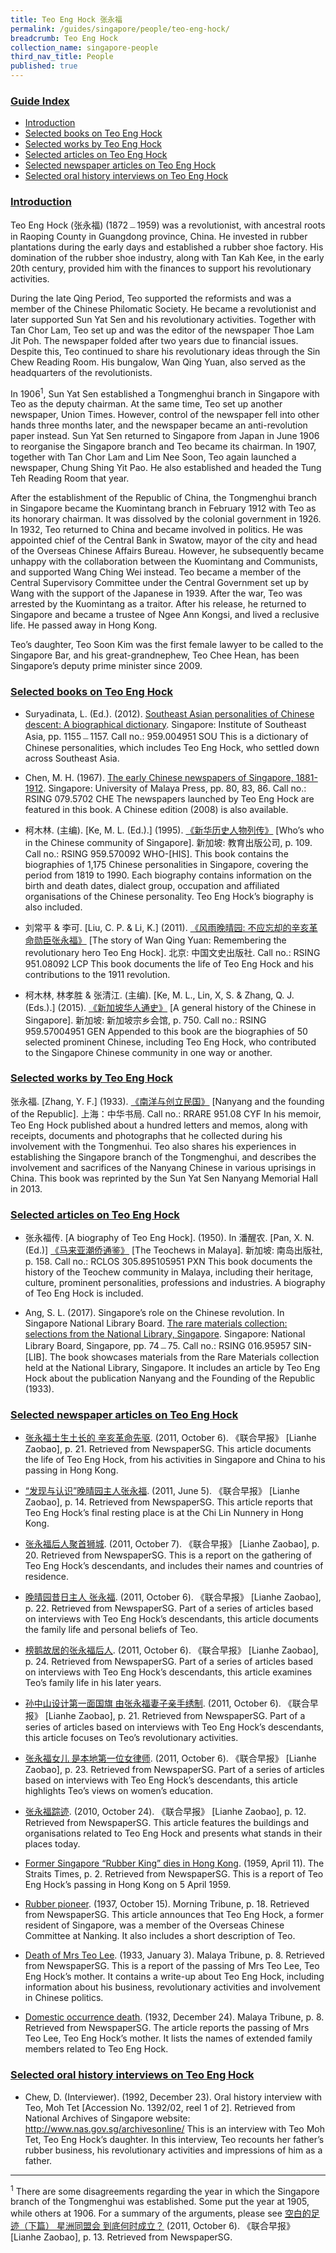 ```yaml
---
title: Teo Eng Hock 张永福
permalink: /guides/singapore/people/teo-eng-hock/
breadcrumb: Teo Eng Hock
collection_name: singapore-people
third_nav_title: People
published: true
---
```


### <u>Guide Index</u>

* [Introduction](#introduction)
* [Selected books on Teo Eng Hock](#selected-books-on-teo-eng-hock)
* [Selected works by Teo Eng Hock](#selected-works-by-teo-eng-hock)
* [Selected articles on Teo Eng Hock](#selected-articles-on-teo-eng-hock)
* [Selected newspaper articles on Teo Eng Hock](#selected-newspaper-articles-on-teo-eng-hock)
* [Selected oral history interviews on Teo Eng Hock](#selected-oral-history-interviews-on-teo-eng-hock)

### <u>Introduction</u>

Teo Eng Hock (张永福) (1872﹘1959) was a revolutionist, with ancestral roots in Raoping County in Guangdong province, China. He invested in rubber plantations during the early days and established a rubber shoe factory. His domination of the rubber shoe industry, along with Tan Kah Kee, in the early 20th century, provided him with the finances to support his revolutionary activities.

During the late Qing Period, Teo supported the reformists and was a member of the Chinese Philomatic Society. He became a revolutionist and later supported Sun Yat Sen and his revolutionary activities. Together with Tan Chor Lam, Teo set up and was the editor of the newspaper Thoe Lam Jit Poh. The newspaper folded after two years due to financial issues. Despite this, Teo continued to share his revolutionary ideas through the Sin Chew Reading Room. His bungalow, Wan Qing Yuan, also served as the headquarters of the revolutionists.

In 1906<sup>1</sup>, Sun Yat Sen established a Tongmenghui branch in Singapore with Teo as the deputy chairman. At the same time, Teo set up another newspaper, Union Times. However, control of the newspaper fell into other hands three months later, and the newspaper became an anti-revolution paper instead. Sun Yat Sen returned to Singapore from Japan in June 1906 to reorganise the Singapore branch and Teo became its chairman. In 1907, together with Tan Chor Lam and Lim Nee Soon, Teo again launched a newspaper, Chung Shing Yit Pao. He also established and headed the Tung Teh Reading Room that year.

After the establishment of the Republic of China, the Tongmenghui branch in Singapore became the Kuomintang branch in February 1912 with Teo as its honorary chairman. It was dissolved by the colonial government in 1926. In 1932, Teo returned to China and became involved in politics. He was appointed chief of the Central Bank in Swatow, mayor of the city and head of the Overseas Chinese Affairs Bureau. However, he subsequently became unhappy with the collaboration between the Kuomintang and Communists, and supported Wang Ching Wei instead. Teo became a member of the Central Supervisory Committee under the Central Government set up by Wang with the support of the Japanese in 1939. After the war, Teo was arrested by the Kuomintang as a traitor. After his release, he returned to Singapore and became a trustee of Ngee Ann Kongsi, and lived a reclusive life. He passed away in Hong Kong.

Teo’s daughter, Teo Soon Kim was the first female lawyer to be called to the Singapore Bar, and his great-grandnephew, Teo Chee Hean, has been Singapore’s deputy prime minister since 2009.


### <u>Selected books on Teo Eng Hock</u>

* Suryadinata, L. (Ed.). (2012). [Southeast Asian personalities of Chinese descent: A biographical dictionary](http://eservice.nlb.gov.sg/item_holding_s.aspx?bid=14641662). Singapore: Institute of Southeast Asia, pp. 1155﹘1157.
Call no.: 959.004951 SOU
This is a dictionary of Chinese personalities, which includes Teo Eng Hock, who settled down across Southeast Asia.


* Chen, M. H. (1967). [The early Chinese newspapers of Singapore, 1881-1912](http://eservice.nlb.gov.sg/item_holding_s.aspx?bid=4082030). Singapore: University of Malaya Press, pp. 80, 83, 86.
Call no.: RSING 079.5702 CHE
The newspapers launched by Teo Eng Hock are featured in this book. A Chinese edition (2008) is also available.


* 柯木林. (主编). [Ke, M. L. (Ed.).] (1995). [《新华历史人物列传》](http://eservice.nlb.gov.sg/item_holding_s.aspx?bid=84500628) [Who’s who in the Chinese community of Singapore]. 新加坡: 教育出版公司, p. 109.
Call no.: RSING 959.570092 WHO-\[HIS\].
This book contains the biographies of 1,175 Chinese personalities in Singapore, covering the period from 1819 to 1990. Each biography contains information on the birth and death dates, dialect group, occupation and affiliated organisations of the Chinese personality. Teo Eng Hock’s biography is also included.


* 刘常平 & 李可. [Liu, C. P. & Li, K.] (2011). [《风雨晚晴园: 不应忘却的辛亥革命勋臣张永福》](http://eservice.nlb.gov.sg/item_holding_s.aspx?bid=14444510) [The story of Wan Qing Yuan: Remembering the revolutionary hero Teo Eng Hock]. 北京: 中国文史出版社.
Call no.: RSING 951.08092 LCP
This book documents the life of Teo Eng Hock and his contributions to the 1911 revolution.


* 柯木林, 林孝胜 & 张清江. (主编). [Ke, M. L., Lin, X, S. & Zhang, Q. J. (Eds.).] (2015). [《新加坡华人通史》](http://eservice.nlb.gov.sg/item_holding_s.aspx?bid=202251084) [A general history of the Chinese in Singapore]. 新加坡: 新加坡宗乡会馆, p. 750.
Call no.: RSING 959.57004951 GEN
Appended to this book are the biographies of 50 selected prominent Chinese, including Teo Eng Hock, who contributed to the Singapore Chinese community in one way or another.


### <u>Selected works by Teo Eng Hock</u>

张永福. [Zhang, Y. F.] (1933). [《南洋与创立民国》](http://eservice.nlb.gov.sg/item_holding_s.aspx?bid=84572890) [Nanyang and the founding of the Republic]. 上海：中华书局.
Call no.: RRARE 951.08 CYF
In his memoir, Teo Eng Hock published about a hundred letters and memos, along with receipts, documents and photographs that he collected during his involvement with the Tongmenhui. Teo also shares his experiences in establishing the Singapore branch of the Tongmenghui, and describes the involvement and sacrifices of the Nanyang Chinese in various uprisings in China. This book was reprinted by the Sun Yat Sen Nanyang Memorial Hall in 2013.


### <u>Selected articles on Teo Eng Hock</u>

* 张永福传. [A biography of Teo Eng Hock]. (1950). In 潘醒农. [Pan, X. N. (Ed.)] [《马来亚潮侨通鉴》](http://eservice.nlb.gov.sg/item_holding_s.aspx?bid=84480460) [The Teochews in Malaya]. 新加坡: 南岛出版社, p. 158.
Call no.: RCLOS 305.895105951 PXN
This book documents the history of the Teochew community in Malaya, including their heritage, culture, prominent personalities, professions and industries. A biography of Teo Eng Hock is included.


* Ang, S. L. (2017). Singapore’s role on the Chinese revolution. In Singapore National Library Board. [The rare materials collection: selections from the National Library, Singapore](http://eservice.nlb.gov.sg/item_holding_s.aspx?bid=202788511). Singapore: National Library Board, Singapore, pp. 74﹘75.
Call no.: RSING 016.95957 SIN-\[LIB\].
The book showcases materials from the Rare Materials collection held at the National Library, Singapore. It includes an article by Teo Eng Hock about the publication Nanyang and the Founding of the Republic (1933).


### <u>Selected newspaper articles on Teo Eng Hock</u>

* [张永福土生土长的 辛亥革命先驱](http://eresources.nlb.gov.sg/newspapers/Digitised/Article/lhzb20111006-1.2.40.7.12.1). (2011, October 6). 《联合早报》 [Lianhe Zaobao], p. 21. Retrieved from NewspaperSG.
This article documents the life of Teo Eng Hock, from his activities in Singapore and China to his passing in Hong Kong.


* [“发现与认识”晚晴园主人张永福](http://eresources.nlb.gov.sg/newspapers/Digitised/Article/lhzb20110605-1.2.6.27). (2011, June 5). 《联合早报》 [Lianhe Zaobao], p. 14. Retrieved from NewspaperSG.
This article reports that Teo Eng Hock’s final resting place is at the Chi Lin Nunnery in Hong Kong.


* [张永福后人聚首狮城](http://eresources.nlb.gov.sg/newspapers/Digitised/Article/lhzb20111007-1.2.13.4.2). (2011, October 7). 《联合早报》 [Lianhe Zaobao], p. 20. Retrieved from NewspaperSG.
This is a report on the gathering of Teo Eng Hock’s descendants, and includes their names and countries of residence.


* [晚晴园昔日主人 张永福](http://eresources.nlb.gov.sg/newspapers/Digitised/Article/lhzb20111006-1.2.40.7.12.3). (2011, October 6). 《联合早报》 [Lianhe Zaobao], p. 22. Retrieved from NewspaperSG.
Part of a series of articles based on interviews with Teo Eng Hock’s descendants, this article documents the family life and personal beliefs of Teo.


* [榜鹅故居的张永福后人](http://eresources.nlb.gov.sg/newspapers/Digitised/Article/lhzb20111006-1.2.40.7.12.5). (2011, October 6). 《联合早报》 [Lianhe Zaobao], p. 24. Retrieved from NewspaperSG.
Part of a series of articles based on interviews with Teo Eng Hock’s descendants, this article examines Teo’s family life in his later years.


* [孙中山设计第一面国旗 由张永福妻子亲手绣制](http://eresources.nlb.gov.sg/newspapers/Digitised/Article/lhzb20111006-1.2.40.7.12.2). (2011, October 6). 《联合早报》 [Lianhe Zaobao], p. 21. Retrieved from NewspaperSG.
Part of a series of articles based on interviews with Teo Eng Hock’s descendants, this article focuses on Teo’s revolutionary activities.


* [张永福女儿 是本地第一位女律师](http://eresources.nlb.gov.sg/newspapers/Digitised/Article/lhzb20111006-1.2.40.7.12.4). (2011, October 6). 《联合早报》 [Lianhe Zaobao], p. 23. Retrieved from NewspaperSG.
Part of a series of articles based on interviews with Teo Eng Hock’s descendants, this article highlights Teo’s views on women’s education.


* [张永福踪迹](http://eresources.nlb.gov.sg/newspapers/Digitised/Article/lhzb20101024-1.2.6.26). (2010, October 24). 《联合早报》 [Lianhe Zaobao], p. 12. Retrieved from NewspaperSG.
This article features the buildings and organisations related to Teo Eng Hock and presents what stands in their places today.


* [Former Singapore “Rubber King” dies in Hong Kong](http://eresources.nlb.gov.sg/newspapers/Digitised/Article/straitstimes19590411-1.2.15). (1959, April 11). The Straits Times, p. 2. Retrieved from NewspaperSG.
This is a report of Teo Eng Hock’s passing in Hong Kong on 5 April 1959.


* [Rubber pioneer](http://eresources.nlb.gov.sg/newspapers/Digitised/Article/morningtribune19371015-1.2.83). (1937, October 15). Morning Tribune, p. 18. Retrieved from NewspaperSG.
This article announces that Teo Eng Hock, a former resident of Singapore, was a member of the Overseas Chinese Committee at Nanking. It also includes a short description of Teo.


* [Death of Mrs Teo Lee](http://eresources.nlb.gov.sg/newspapers/Digitised/Article/maltribune19330103-1.2.34). (1933, January 3). Malaya Tribune, p. 8. Retrieved from NewspaperSG.
This is a report of the passing of Mrs Teo Lee, Teo Eng Hock’s mother. It contains a write-up about Teo Eng Hock, including information about his business, revolutionary activities and involvement in Chinese politics.


* [Domestic occurrence death](http://eresources.nlb.gov.sg/newspapers/Digitised/Article/maltribune19321224-1.2.57). (1932, December 24). Malaya Tribune, p. 8. Retrieved from NewspaperSG.
The article reports the passing of Mrs Teo Lee, Teo Eng Hock’s mother. It lists the names of extended family members related to Teo Eng Hock.


### <u>Selected oral history interviews on Teo Eng Hock</u>

* Chew, D. (Interviewer). (1992, December 23). Oral history interview with Teo, Moh Tet [Accession No. 1392/02, reel 1 of 2]. Retrieved from National Archives of Singapore website: http://www.nas.gov.sg/archivesonline/
This is an interview with Teo Moh Tet, Teo Eng Hock’s daughter. In this interview, Teo recounts her father’s rubber business, his revolutionary activities and impressions of him as a father.

<hr>

<sup>1</sup> There are some disagreements regarding the year in which the Singapore branch of the Tongmenghui was established. Some put the year at 1905, while others at 1906. For a summary of the arguments, please see [空白的足迹（下篇） 星洲同盟会 到底何时成立？](http://eresources.nlb.gov.sg/newspapers/Digitised/Article/lhzb20111006-1.2.40.7.11.2) (2011, October 6). 《联合早报》 [Lianhe Zaobao], p. 13. Retrieved from NewspaperSG.